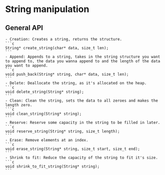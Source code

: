# String manipulation

## General API

    - Creation: Creates a string, returns the structure.
    ```c
    String* create_string(char* data, size_t len);
    ```
    - Append: Appends to a string, takes in the string structure you want to append to, the data you wanna append to and the length of the data you want to append.
    ```c
    void push_back(String* string, char* data, size_t len);
    ```
    - Delete: Deallocate the string, as it's allocated on the heap.
    ```c
    void delete_string(String* string);
    ```
    - Clean: Clean the string, sets the data to all zeroes and makes the length zero.
    ```c
    void clean_string(String* string);
    ```
    - Reserve: Reserve some capacity in the string to be filled in later.
    ```c
    void reserve_string(String* string, size_t length);
    ```
    - Erase: Remove elements at an index.
    ```c
    void erase_string(String* string, size_t start, size_t end);
    ```
    - Shrink to fit: Reduce the capacity of the string to fit it's size.
    ```c
    void shrink_to_fit_string(String* string);
    ```
